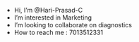 - Hi, I’m @Hari-Prasad-C
- I’m interested in Marketing 
- I’m looking to collaborate on diagnostics 
- How to reach me : 7013512331
